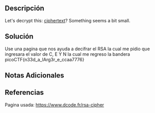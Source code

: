 ## Descripción 
Let's decrypt this: [ciphertext](https://jupiter.challenges.picoctf.org/static/d21037ad23ed84cfff20a84768a0f2b2/ciphertext)? Something seems a bit small.
## Solución
Use una pagina que nos ayuda a decifrar el RSA la cual me pidio que ingresara el valor de C, E Y N
la cual me regreso la bandera picoCTF{n33d_a_lArg3r_e_ccaa7776}
## Notas Adicionales 

## Referencias
Pagina usada:  https://www.dcode.fr/rsa-cipher
